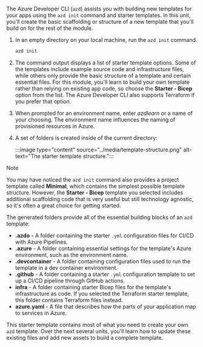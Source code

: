 The Azure Developer CLI (`azd`) assists you with building new templates for your apps using the `azd init` command and starter templates. In this unit, you'll create the basic scaffolding or structure of a new template that you'll build on for the rest of the module.

1. In an empty directory on your local machine, run the `azd init` command.

    ```bash
    azd init
    ```

1. The command output displays a list of starter template options. Some of the templates include example source code and infrastructure files, while others only provide the basic structure of a template and certain essential files. For this module, you'll learn to build your own template rather than relying on existing app code, so choose the **Starter - Bicep** option from the list. The Azure Developer CLI also supports Terraform if you prefer that option.

1. When prompted for an environment name, enter *azdlearn* or a name of your choosing. The environment name influences the naming of provisioned resources in Azure.

1. A set of folders is created inside of the current directory:

    :::image type="content" source="../media/template-structure.png" alt-text="The starter template structure.":::
    
> [!NOTE]
> You may have noticed the `azd init` command also provides a project template called **Minimal**, which contains the simplest possible template structure. However, the **Starter - Bicep** template you selected includes additional scaffolding code that is very useful but still technology agnostic, so it's often a great choice for getting started.

The generated folders provide all of the essential building blocks of an `azd` template:

* **.azdo** - A folder containing the starter `.yml` configuration files for CI/CD with Azure Pipelines.
* **.azure** - A folder containing essential settings for the template's Azure environment, such as the environment name.
* **.devcontainer** - A folder containing configuration files used to run the template in a dev container environment.
* **.github** - A folder containing a starter `.yml` configuration template to set up a CI/CD pipeline through GitHub actions.
* **infra** - A folder containing starter Bicep files for the template's infrastructure as code. If you selected the Terraform starter template, this folder contains Terraform files instead.
* **azure.yaml** - A file that describes how the parts of your application map to services in Azure.

This starter template contains most of what you need to create your own `azd` template. Over the next several units, you'll learn how to update these existing files and add new assets to build a complete template.
